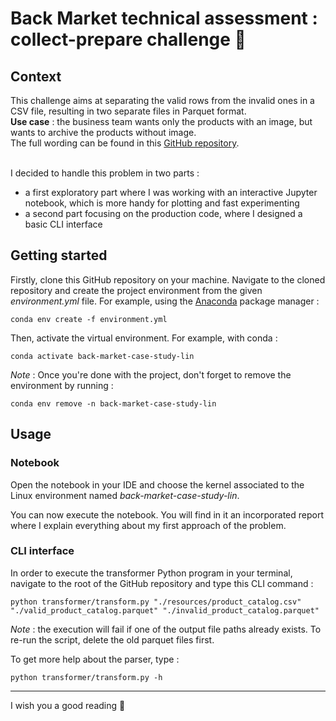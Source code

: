 # Back Market technical assessment : collect-prepare challenge 🔎

## Context

This challenge aims at separating the valid rows from the invalid ones in a CSV file, resulting in two separate files in Parquet format. <br>
**Use case** : the business team wants only the products with an image, but wants to archive the products without image. <br>
The full wording can be found in this [GitHub repository](https://github.com/BackMarket/jobs/tree/master/data_prepare_team). <br><br>

I decided to handle this problem in two parts :

- a first exploratory part where I was working with an interactive Jupyter notebook, which is more handy for plotting and fast experimenting
- a second part focusing on the production code, where I designed a basic CLI interface

## Getting started

Firstly, clone this GitHub repository on your machine. Navigate to the cloned repository and create the project environment from the given *environment.yml* file.
For example, using the [Anaconda](https://docs.anaconda.com/anaconda/install/) package manager :

```
conda env create -f environment.yml
```

Then, activate the virtual environment. For example, with conda :

```
conda activate back-market-case-study-lin
```

*Note* : Once you're done with the project, don't forget to remove the environment by running :

```
conda env remove -n back-market-case-study-lin
```

## Usage

### Notebook

Open the notebook in your IDE and choose the kernel associated to the Linux environment named *back-market-case-study-lin*.

You can now execute the notebook. You will find in it an incorporated report where I explain everything about my first approach of the problem.

### CLI interface

In order to execute the transformer Python program in your terminal, navigate to the root of the GitHub repository and type this CLI command :

```
python transformer/transform.py "./resources/product_catalog.csv" "./valid_product_catalog.parquet" "./invalid_product_catalog.parquet"
```

*Note* : the execution will fail if one of the output file paths already exists. To re-run the script, delete the old parquet files first.

To get more help about the parser, type :

```
python transformer/transform.py -h
```
--- 

I wish you a good reading 🙂
